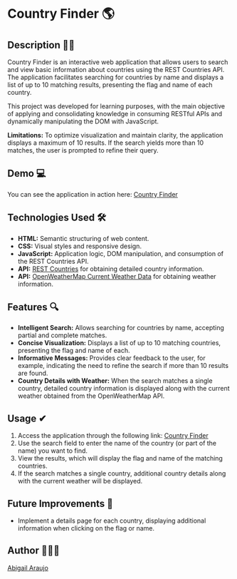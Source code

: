 # Country Finder 🌎

## Description ✍🏻

Country Finder is an interactive web application that allows users to search and view basic information about countries using the REST Countries API. The application facilitates searching for countries by name and displays a list of up to 10 matching results, presenting the flag and name of each country.

This project was developed for learning purposes, with the main objective of applying and consolidating knowledge in consuming RESTful APIs and dynamically manipulating the DOM with JavaScript.

**Limitations:** To optimize visualization and maintain clarity, the application displays a maximum of 10 results. If the search yields more than 10 matches, the user is prompted to refine their query.

## Demo 💻

You can see the application in action here: [Country Finder](https://abigail-araujo.github.io/CountryFinder/)

## Technologies Used 🛠

* **HTML:** Semantic structuring of web content.
* **CSS:** Visual styles and responsive design.
* **JavaScript:** Application logic, DOM manipulation, and consumption of the REST Countries API.
* **API:** [REST Countries](https://restcountries.com/) for obtaining detailed country information.
* **API:** [OpenWeatherMap Current Weather Data](https://openweathermap.org/current) for obtaining weather information.

## Features 🔍

* **Intelligent Search:** Allows searching for countries by name, accepting partial and complete matches.
* **Concise Visualization:** Displays a list of up to 10 matching countries, presenting the flag and name of each.
* **Informative Messages:** Provides clear feedback to the user, for example, indicating the need to refine the search if more than 10 results are found.
* **Country Details with Weather:** When the search matches a single country, detailed country information is displayed along with the current weather obtained from the OpenWeatherMap API.

## Usage ✔

1.  Access the application through the following link: [Country Finder](https://abigail-araujo.github.io/CountryFinder/)
2.  Use the search field to enter the name of the country (or part of the name) you want to find.
3.  View the results, which will display the flag and name of the matching countries.
4.  If the search matches a single country, additional country details along with the current weather will be displayed.

## Future Improvements 📝

* Implement a details page for each country, displaying additional information when clicking on the flag or name.

## Author 👩🏻‍💻

[Abigail Araujo](https://github.com/Abigail-Araujo)

